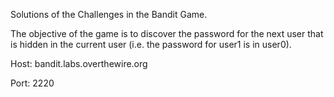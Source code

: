 Solutions of the Challenges in the Bandit Game.

The objective of the game is to discover the password for the next user that is hidden in the current user (i.e. the password for user1 is in user0).

Host: bandit.labs.overthewire.org

Port: 2220